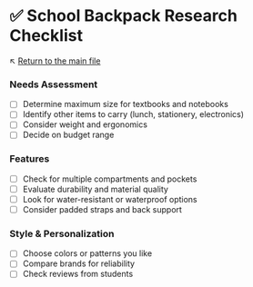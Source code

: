 # ✅ School Backpack Research Checklist

↖️ [Return to the main file](../README.md)

### Needs Assessment
- [ ] Determine maximum size for textbooks and notebooks
- [ ] Identify other items to carry (lunch, stationery, electronics)
- [ ] Consider weight and ergonomics
- [ ] Decide on budget range

### Features
- [ ] Check for multiple compartments and pockets
- [ ] Evaluate durability and material quality
- [ ] Look for water-resistant or waterproof options
- [ ] Consider padded straps and back support

### Style & Personalization
- [ ] Choose colors or patterns you like
- [ ] Compare brands for reliability
- [ ] Check reviews from students